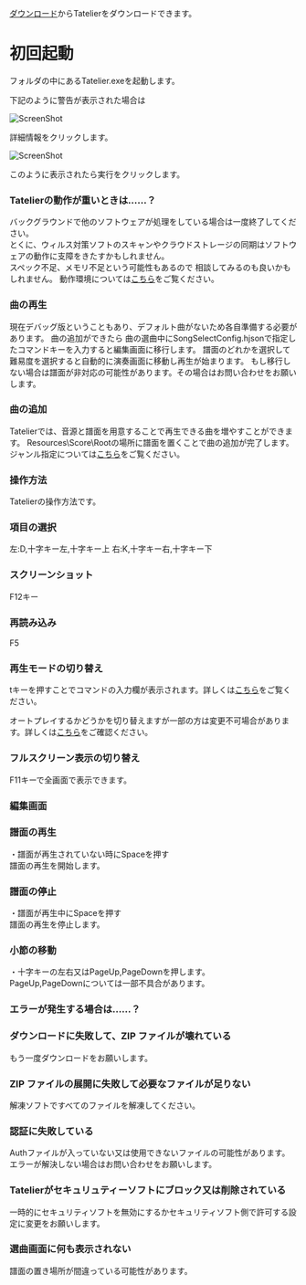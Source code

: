 [ダウンロード](https://tatelier.pansystar.net/)からTatelierをダウンロードできます。

# 初回起動
フォルダの中にあるTatelier.exeを起動します。

下記のように警告が表示された場合は

![ScreenShot](https://user-images.githubusercontent.com/77183438/128583354-d4ad824d-65d6-4d3e-bd47-0831b79d7182.png)


詳細情報をクリックします。

![ScreenShot](https://user-images.githubusercontent.com/77183438/128583387-4110fefc-2c79-41f6-bcf9-d3d147f1e361.png)

このように表示されたら実行をクリックします。

### Tatelierの動作が重いときは……？
バックグラウンドで他のソフトウェアが処理をしている場合は一度終了してください。  
とくに、ウィルス対策ソフトのスキャンやクラウドストレージの同期はソフトウェアの動作に支障をきたすかもしれません。  
スペック不足、メモリ不足という可能性もあるので 相談してみるのも良いかもしれません。
動作環境については[こちら](https://github.com/Tatelier/Tatelier/issues/11)をご覧ください。

 ### 曲の再生
 現在デバッグ版ということもあり、デフォルト曲がないため各自準備する必要があります。
 曲の追加ができたら 曲の選曲中にSongSelectConfig.hjsonで指定したコマンドキーを入力すると編集画面に移行します。
譜面のどれかを選択して難易度を選択すると自動的に演奏画面に移動し再生が始まります。
もし移行しない場合は譜面が非対応の可能性があります。その場合はお問い合わせをお願いします。


### 曲の追加
 Tatelierでは、音源と譜面を用意することで再生できる曲を増やすことができます。
 Resources\Score\Rootの場所に譜面を置くことで曲の追加が完了します。ジャンル指定については[こちら](https://github.com/Tatelier/Tatelier/blob/master/Manual/Specification/TJA.adoc)をご覧ください。
 

### 操作方法
Tatelierの操作方法です。

### 項目の選択
左:D,十字キー左,十字キー上 右:K,十字キー右,十字キー下

### スクリーンショット
F12キー

### 再読み込み
F5

### 再生モードの切り替え
tキーを押すことでコマンドの入力欄が表示されます。詳しくは[こちら](https://github.com/Tatelier/Tatelier/blob/master/Manual/CommandDetail/auto.adoc)をご覧ください。

オートプレイするかどうかを切り替えますが一部の方は変更不可場合があります。詳しくは[こちら](https://github.com/Tatelier/Tatelier/blob/master/Manual/CommandDetail/role.adoc)をご確認ください。

### フルスクリーン表示の切り替え
F11キーで全画面で表示できます。

### 編集画面

### 譜面の再生
・譜面が再生されていない時にSpaceを押す  
譜面の再生を開始します。

### 譜面の停止
・譜面が再生中にSpaceを押す  
譜面の再生を停止します。

### 小節の移動
・十字キーの左右又はPageUp,PageDownを押します。  
PageUp,PageDownについては一部不具合があります。

### エラーが発生する場合は……？

### ダウンロードに失敗して、ZIP ファイルが壊れている
もう一度ダウンロードをお願いします。

### ZIP ファイルの展開に失敗して必要なファイルが足りない
解凍ソフトですべてのファイルを解凍してください。

### 認証に失敗している
Authファイルが入っていない又は使用できないファイルの可能性があります。
エラーが解決しない場合はお問い合わせをお願いします。

### Tatelierがセキュリュティーソフトにブロック又は削除されている
一時的にセキュリティソフトを無効にするかセキュリティソフト側で許可する設定に変更をお願いします。

### 選曲画面に何も表示されない
譜面の置き場所が間違っている可能性があります。
